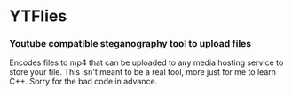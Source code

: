 # YTFlies

### Youtube compatible steganography tool to upload files

Encodes files to mp4 that can be uploaded to any media hosting service to store your file.
This isn't meant to be a real tool, more just for me to learn C++. Sorry for the bad code in advance.
